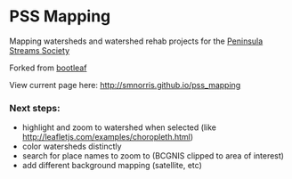 PSS Mapping
========

Mapping watersheds and watershed rehab projects for the [Peninsula Streams Society](http://peninsulastreams.ca)

Forked from [bootleaf](http://bmcbride.github.io/bootleaf)

View current page here: http://smnorris.github.io/pss_mapping

### Next steps:
* highlight and zoom to watershed when selected (like http://leafletjs.com/examples/choropleth.html)
* color watersheds distinctly
* search for place names to zoom to (BCGNIS clipped to area of interest)
* add different background mapping (satellite, etc)

